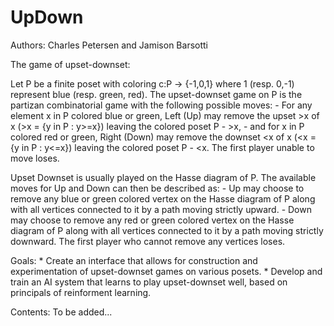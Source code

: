 # UpDown

Authors: Charles Petersen and Jamison Barsotti

The game of upset-downset:

Let P be a finite poset with coloring c:P -> {-1,0,1} where 1 (resp. 0,-1) 
represent blue (resp. green, red). The upset-downset game on P is the 
partizan combinatorial game with the following possible moves: 
    - For any element x in P colored blue or green, Left (Up) may remove the 
    upset >x of x (>x = {y in P : y>=x}) leaving the colored poset P - >x, 
    - and for x in P colored red or green, Right (Down) may remove the downset <x
     of x (<x = {y in P : y<=x}) leaving the colored poset P - <x.
The first player unable to move loses. 

Upset Downset is usually played on the Hasse diagram of P. The available 
moves for Up and Down can then be described as:
    - Up may choose to remove any blue or green colored vertex on the Hasse 
    diagram of P along with all vertices connected to it by a path moving 
    strictly upward. 
    - Down may choose to remove any red or green colored vertex on the Hasse 
    diagram of P along with all vertices connected to it by a path moving 
    strictly downward.
The first player who cannot remove any vertices loses. 

Goals:
    * Create an interface that allows for construction and experimentation of 
    upset-downset games on various posets.
    * Develop and train an AI system that learns to play upset-downset well, based 
    on principals of reinforment learning.
    
Contents: To be added...


